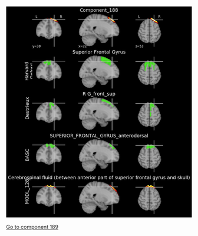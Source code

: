 


![188](preliminary/188.jpg "Component 188")

[Go to component 189](https://parietal-inria.github.io/MODL_atlas/512/189 "Component 189")